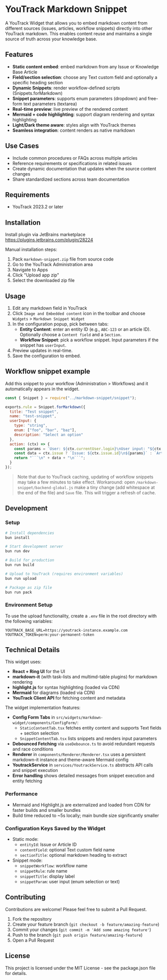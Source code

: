 # YouTrack Markdown Snippet

A YouTrack Widget that allows you to embed markdown content from different sources (issues, articles, workflow snippets) directly into other YouTrack markdown. This enables content reuse and maintains a single source of truth across your knowledge base.

## Features

- __Static content embed__: embed markdown from any Issue or Knowledge Base Article
- __Field/section selection__: choose any Text custom field and optionally a specific heading section
- __Dynamic Snippets__: render workflow-defined scripts (Snippets.forMarkdown)
- __Snippet parameters__: supports enum parameters (dropdown) and free-form text parameters (textarea)
- __Real-time preview__: live preview of the rendered content
- __Mermaid + code highlighting__: support diagram rendering and syntax highlighting
- __Light/Dark theme aware__: styles align with YouTrack themes
- __Seamless integration__: content renders as native markdown

## Use Cases

- Include common procedures or FAQs across multiple articles
- Reference requirements or specifications in related issues
- Create dynamic documentation that updates when the source content changes
- Share standardized sections across team documentation

## Requirements

- YouTrack 2023.2 or later

## Installation 

Install plugin via JetBrains marketplace https://plugins.jetbrains.com/plugin/28224

Manual installation steps:
1. Pack `markdown-snippet.zip` file from source code
2. Go to the YouTrack Administration area
3. Navigate to Apps
4. Click "Upload app zip"
5. Select the downloaded zip file

## Usage

1. Edit any markdown field in YouTrack
2. Click `Image and Embedded content` icon in the toolbar and choose `Widgets` > `Markdown Snippet Widget`
3. In the configuration popup, pick between tabs:
   - __Entity Content__: enter an entity ID (e.g., `ABC-123` or an article ID). Optionally choose a `Content field` and a `Section`.
   - __Workflow Snippet__: pick a workflow snippet. Input parameters if the snippet has `userInput`.
4. Preview updates in real-time.
5. Save the configuration to embed.

## Workflow snippet example

Add this snippet to your workflow (Administration > Workflows) and it automatically appears in the widget.

```js
const { Snippet } = require("../markdown-snippet/snippet");

exports.rule = Snippet.forMarkdown({
  title: "Test snippet",
  name: "test-snippet",
  userInput: {
  	type: "string",
    enum: ["foo", "bar", "baz"],
    description: "Select an option"
  },
  action: (ctx) => {
    const params = `User: ${ctx.currentUser.login}\nUser input: "${ctx.userInput}\nRefresh count: ${ctx.refreshCount}`;
    const data = ctx.issue ? `Issue: ${ctx.issue.id}\n${params}` : `Article: ${ctx.article.id}\n${params}`;
    return "```\n" + data + "\n```";
  }
});
```

> Note that due to YouTrack caching, updating of workflow snippets may take a few minutes to take effect.
> Workaround: open `/markdown-snippet/backend-global.js` make a tiny change (add whitespace at the end of the file) and `Save` file. This will trigger a refresh of cache.

## Development

### Setup

```bash
# Install dependencies
bun install

# Start development server
bun run dev

# Build for production
bun run build

# Upload to YouTrack (requires environment variables)
bun run upload

# Package as zip file
bun run pack
```

### Environment Setup

To use the upload functionality, create a `.env` file in the root directory with the following variables:

```
YOUTRACK_BASE_URL=https://youtrack-instance.example.com
YOUTRACK_TOKEN=perm:your-permanent-token
```

## Technical Details

This widget uses:

- __React + Ring UI__ for the UI
- __markdown-it__ (with task-lists and multimd-table plugins) for markdown rendering
- __highlight.js__ for syntax highlighting (loaded via CDN)
- __Mermaid__ for diagrams (loaded via CDN)
- __YouTrack Client API__ for fetching content and metadata

The widget implementation features:

- __Config Form Tabs__ in `src/widgets/markdown-widget/components/ConfigForm/`:
  - `StaticContentTab.tsx` fetches entity content and supports Text fields + section selection
  - `SnippetContentTab.tsx` lists snippets and renders input parameters
- __Debounced Fetching__ via `useDebounce.ts` to avoid redundant requests and race conditions
- __Renderer__ in `components/Renderer/Renderer.tsx` uses a persistent markdown-it instance and theme-aware Mermaid config
- __YoutrackService__ in `services/YoutrackService.ts` abstracts API calls and snippet execution
- __Error handling__ shows detailed messages from snippet execution and entity fetching

### Performance

- Mermaid and Highlight.js are externalized and loaded from CDN for faster builds and smaller bundles
- Build time reduced to ~5s locally; main bundle size significantly smaller

### Configuration Keys Saved by the Widget

- Static mode:
  - `entityId`: Issue or Article ID
  - `contentField`: optional Text custom field name
  - `sectionTitle`: optional markdown heading to extract
- Snippet mode:
  - `snippetWorkflow`: workflow name
  - `snippetRule`: rule name
  - `snippetTitle`: display label
  - `snippetParam`: user input (enum selection or text)

## Contributing

Contributions are welcome! Please feel free to submit a Pull Request.

1. Fork the repository
2. Create your feature branch (`git checkout -b feature/amazing-feature`)
3. Commit your changes (`git commit -m 'Add some amazing feature'`)
4. Push to the branch (`git push origin feature/amazing-feature`)
5. Open a Pull Request

## License

This project is licensed under the MIT License - see the package.json file for details.
